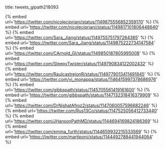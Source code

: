 title: tweets_gipath218093

{% embed url='https://twitter.com/nicolecipriani/status/1149875556852359170' %}
{% embed url='https://twitter.com/nicolecipriani/status/1149817101806448640' %}
{% embed url='https://twitter.com/Sara_Jiang/status/1149755751797264385' %}
{% embed url='https://twitter.com/Sara_Jiang/status/1149875222734147584' %}
{% embed url='https://twitter.com/CArnold_GI/status/1149850187805995008' %}
{% embed url='https://twitter.com/SleepyTwister/status/1149790834122002432' %}
{% embed url='https://twitter.com/RaulcastrejonR/status/1149779013411491845' %}
{% embed url='https://twitter.com/vi_monappa/status/1146415997378686976' %}
{% embed url='https://twitter.com/gibbspath/status/1145705561419161600' %}
{% embed url='https://twitter.com/gibbspath/status/1147132318416379909' %}
{% embed url='https://twitter.com/DrNishatAfroz2/status/1147060057596682246' %}
{% embed url='https://twitter.com/Rus13Co/status/1147525056412733440' %}
{% embed url='https://twitter.com/JHansonPathMD/status/1144694169824186369' %}
{% embed url='https://twitter.com/emma_furth/status/1144659932215533569' %}
{% embed url='https://twitter.com/martiponi/status/1144492788441944064' %}

